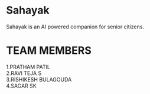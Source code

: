 # Sahayak
Sahayak is an AI powered companion for senior citizens.<br>
# TEAM MEMBERS<BR>
1.PRATHAM PATIL<BR>
2.RAVI TEJA S<BR>
3.RISHIKESH BULAGOUDA<BR>
4.SAGAR SK<br>
